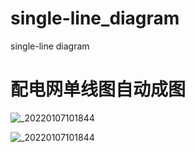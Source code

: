 # single-line_diagram
single-line diagram

# 配电网单线图自动成图

![_20220107101844](https://user-images.githubusercontent.com/96326382/190911586-32efdee6-9001-4989-ba23-9b3e4884b14b.jpg)


![_20220107101844](https://pic.huiyankan.com/wp-content/uploads/2022/10/zxdqsgsybxfqxxdr67292-79264.jpg)
